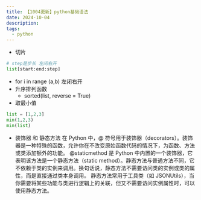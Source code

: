 ```yaml
---
title: 【1004更新】python基础语法
date: 2024-10-04
description:
tags:
  - python
---
```

- 切片
```python
# step是步长 左闭右开
list[start:end:step] 
```
- for i in range (a,b) 左闭右开
- 升序排列函数
	- sorted(list, reverse = True)
- 取最小值
```python
list = [1,2,3]
min(1,2,3)
min(list)
```
- 装饰器 和 静态方法
	在 Python 中，@ 符号用于装饰器（decorators）。装饰器是一种特殊的函数，允许你在不改变原始函数代码的情况下，为函数、方法或类添加额外的功能。
	@staticmethod 是 Python 中内置的一个装饰器，它表明该方法是一个静态方法（static method）。静态方法与普通方法不同，它不依赖于类的实例来调用。换句话说，静态方法不需要访问类的实例或类的属性，而是直接通过类本身调用。
	静态方法常用于工具类（如 JSONUtils），当你需要将某些功能与类进行逻辑上的关联，但又不需要访问实例属性时，可以使用静态方法。